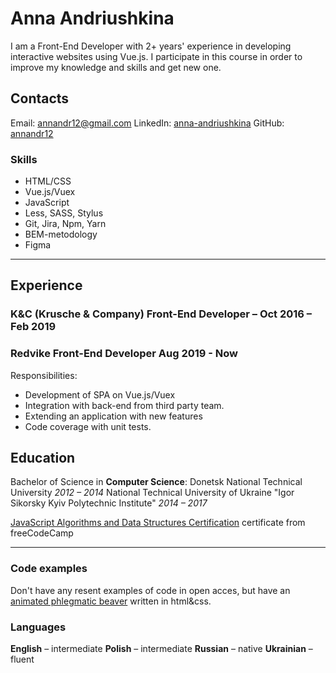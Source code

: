 # Anna Andriushkina

I am a Front-End Developer with 2+ years' experience in developing interactive websites using Vue.js. 
I participate in this course in order to improve my knowledge and skills and get new one.

## Contacts
Email: [annandr12@gmail.com](mailto:annandr12@gmail.com)
LinkedIn: [anna-andriushkina](https://www.linkedin.com/in/anna-andriushkina/)
GitHub: [annandr12](http://github.com/annandr12)

### Skills
* HTML/CSS
* Vue.js/Vuex
* JavaScript
* Less, SASS, Stylus
* Git, Jira, Npm, Yarn
* BEM-metodology
* Figma
___

## Experience
### K&C (Krusche & Company) Front-End Developer – Oct 2016 – Feb 2019
### Redvike Front-End Developer Aug 2019 - Now
Responsibilities:
* Development of SPA on Vue.js/Vuex
* Integration with back-end from third party team.
* Extending an application with new features
* Code coverage with unit tests.

## Education

Bachelor of Science in **Computer Science**:
Donetsk National Technical University _2012 – 2014_
National Technical University of Ukraine "Igor Sikorsky Kyiv Polytechnic Institute" _2014 – 2017_

[JavaScript Algorithms and Data Structures Certification](https://www.freecodecamp.org/certification/annandr12/javascript-algorithms-and-data-structures) certificate from freeCodeCamp
___

### Code examples
Don't have any resent examples of code in open acces, but have an [animated phlegmatic beaver](https://codepen.io/bannandr/pen/ZeYmXB) written in html&css.

### Languages
**English** – intermediate
**Polish** – intermediate
**Russian** – native
**Ukrainian** – fluent

